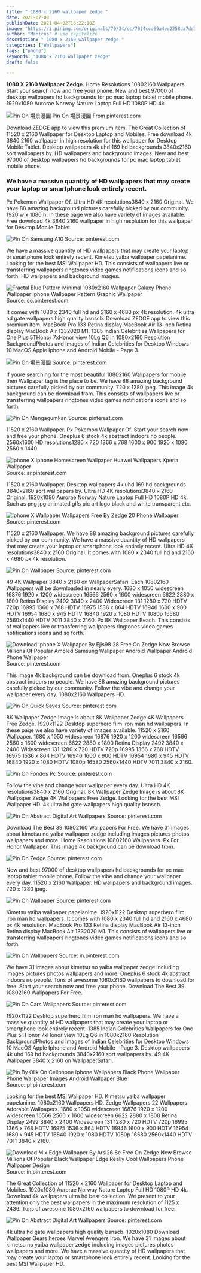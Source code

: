 ```yaml
---
title: " 1080 x 2160 wallpaper zedge "
date: 2021-07-08
publishDate: 2021-04-02T16:22:10Z
image: "https://i.pinimg.com/originals/70/34/cc/7034ccd69a4ee2258da7dd398693e329.jpg"
author: "Manicus" # use capitalize
description: " 1080 x 2160 wallpaper zedge "
categories: ["Wallpapers"]
tags: ["phone"]
keywords: "1080 x 2160 wallpaper zedge"
draft: false

---
```



**1080 X 2160 Wallpaper Zedge**. Home Resolutions 10802160 Wallpapers. Start your search now and free your phone. New and best 97000 of desktop wallpapers hd backgrounds for pc mac laptop tablet mobile phone. 1920x1080 Aurorae Norway Nature Laptop Full HD 1080P HD 4k.

![Pin On 場景漫圖](https://i.pinimg.com/originals/3d/a8/d9/3da8d9d6b6b14feb509dbb95e6cdf386.jpg "Pin On 場景漫圖")
Pin On 場景漫圖 From pinterest.com


Download ZEDGE app to view this premium item. The Great Collection of 11520 x 2160 Wallpaper for Desktop Laptop and Mobiles. Free download 4k 3840 2160 wallpaper in high resolution for this wallpaper for Desktop Mobile Tablet. Desktop wallpapers 4k uhd 169 hd backgrounds 3840x2160 sort wallpapers by. HD wallpapers and background images. New and best 97000 of desktop wallpapers hd backgrounds for pc mac laptop tablet mobile phone.

### We have a massive quantity of HD wallpapers that may create your laptop or smartphone look entirely recent.

Px Pokemon Wallpaper Of. Ultra HD 4K resolutions3840 x 2160 Original. We have 88 amazing background pictures carefully picked by our community. 1920 w x 1080 h. In these page we also have variety of images available. Free download 4k 3840 2160 wallpaper in high resolution for this wallpaper for Desktop Mobile Tablet.


![Pin On Samsung A10](https://i.pinimg.com/736x/88/1c/ca/881cca2e55778929acb51807645a3013.jpg "Pin On Samsung A10")
Source: pinterest.com

We have a massive quantity of HD wallpapers that may create your laptop or smartphone look entirely recent. Kimetsu yaiba wallpaper papelanime. Looking for the best MSI Wallpaper HD. This consists of wallpapers live or transferring wallpapers ringtones video games notifications icons and so forth. HD wallpapers and background images.

![Fractal Blue Pattern Minimal 1080x2160 Wallpaper Galaxy Phone Wallpaper Iphone Wallpaper Pattern Graphic Wallpaper](https://i.pinimg.com/originals/2f/c4/d2/2fc4d2074fbf4ec285c5b91fa6c94e62.jpg "Fractal Blue Pattern Minimal 1080x2160 Wallpaper Galaxy Phone Wallpaper Iphone Wallpaper Pattern Graphic Wallpaper")
Source: co.pinterest.com

It comes with 1080 x 2340 full hd and 2160 x 4680 px 4k resolution. 4k ultra hd gate wallpapers high quality bsnscb. Download ZEDGE app to view this premium item. MacBook Pro 133 Retina display MacBook Air 13-inch Retina display MacBook Air 1332020 M1. 1385 Indian Celebrities Wallpapers for One Plus 5THonor 7xHonor view 10Lg Q6 in 1080x2160 Resolution BackgroundPhotos and Images of Indian Celebrities for Desktop Windows 10 MacOS Apple Iphone and Android Mobile - Page 3.

![Pin On 場景漫圖](https://i.pinimg.com/originals/3d/a8/d9/3da8d9d6b6b14feb509dbb95e6cdf386.jpg "Pin On 場景漫圖")
Source: pinterest.com

If youre searching for the most beautiful 10802160 Wallpapers for mobile then Wallpaper tag is the place to be. We have 88 amazing background pictures carefully picked by our community. 720 x 1280 jpeg. This image 4k background can be download from. This consists of wallpapers live or transferring wallpapers ringtones video games notifications icons and so forth.

![Pin On Mengagumkan](https://i.pinimg.com/originals/24/8a/00/248a00c87d8c56f882e2b4a6b741506d.jpg "Pin On Mengagumkan")
Source: pinterest.com

11520 x 2160 Wallpaper. Px Pokemon Wallpaper Of. Start your search now and free your phone. Oneplus 6 stock 4k abstract indoors no people. 2560x1600 HD resolutions1280 x 720 1366 x 768 1600 x 900 1920 x 1080 2560 x 1440.

![Iphone X Iphone Homescreen Wallpaper Huawei Wallpapers Xperia Wallpaper](https://i.pinimg.com/originals/a8/f5/e1/a8f5e1aeea5e1cfdae046bd1d8c15363.jpg "Iphone X Iphone Homescreen Wallpaper Huawei Wallpapers Xperia Wallpaper")
Source: ar.pinterest.com

11520 x 2160 Wallpaper. Desktop wallpapers 4k uhd 169 hd backgrounds 3840x2160 sort wallpapers by. Ultra HD 4K resolutions3840 x 2160 Original. 1920x1080 Aurorae Norway Nature Laptop Full HD 1080P HD 4k. Such as png jpg animated gifs pic art logo black and white transparent etc.

![Iphone X Wallpaper Wallpapers Free By Zedge 20 Phone Wallpaper](https://i.pinimg.com/474x/c3/c8/3c/c3c83c64838f40bb853ceada51cd9a05.jpg "Iphone X Wallpaper Wallpapers Free By Zedge 20 Phone Wallpaper")
Source: pinterest.com

11520 x 2160 Wallpaper. We have 88 amazing background pictures carefully picked by our community. We have a massive quantity of HD wallpapers that may create your laptop or smartphone look entirely recent. Ultra HD 4K resolutions3840 x 2160 Original. It comes with 1080 x 2340 full hd and 2160 x 4680 px 4k resolution.

![Pin On Wallpaper](https://i.pinimg.com/originals/b6/e4/18/b6e41890aa09ff91e4794ad43bb1db2a.jpg "Pin On Wallpaper")
Source: pinterest.com

49 4K Wallpaper 3840 x 2160 on WallpaperSafari. Each 10802160 Wallpapers will be downloaded in nearly every. 1680 x 1050 widescreen 16876 1920 x 1200 widescreen 16566 2560 x 1600 widescreen 6622 2880 x 1800 Retina Display 2492 3840 x 2400 Widescreen 131 1280 x 720 HDTV 720p 16995 1366 x 768 HDTV 16975 1536 x 864 HDTV 16946 1600 x 900 HDTV 16954 1680 x 945 HDTV 16840 1920 x 1080 HDTV 1080p 16580 2560x1440 HDTV 7011 3840 x 2160. Px 8K Wallpaper Beach. This consists of wallpapers live or transferring wallpapers ringtones video games notifications icons and so forth.

![Download Iphone X Wallpaper By Ejis98 28 Free On Zedge Now Browse Millions Of Popular Amoled Samsung Wallpaper Android Wallpaper Android Phone Wallpaper](https://i.pinimg.com/736x/74/1c/ad/741cad420b16fbcc605eaa6b192fb3a7.jpg "Download Iphone X Wallpaper By Ejis98 28 Free On Zedge Now Browse Millions Of Popular Amoled Samsung Wallpaper Android Wallpaper Android Phone Wallpaper")
Source: pinterest.com

This image 4k background can be download from. Oneplus 6 stock 4k abstract indoors no people. We have 88 amazing background pictures carefully picked by our community. Follow the vibe and change your wallpaper every day. 1080x2160 Wallpapers HD.

![Pin On Quick Saves](https://i.pinimg.com/736x/ed/a9/f0/eda9f0636b7084611ecb5d4608a5dc2e.jpg "Pin On Quick Saves")
Source: pinterest.com

8K Wallpaper Zedge Image is about 8K Wallpaper Zedge 4K Wallpapers Free Zedge. 1920x1122 Desktop superhero film iron man hd wallpapers. In these page we also have variety of images available. 11520 x 2160 Wallpaper. 1680 x 1050 widescreen 16876 1920 x 1200 widescreen 16566 2560 x 1600 widescreen 6622 2880 x 1800 Retina Display 2492 3840 x 2400 Widescreen 131 1280 x 720 HDTV 720p 16995 1366 x 768 HDTV 16975 1536 x 864 HDTV 16946 1600 x 900 HDTV 16954 1680 x 945 HDTV 16840 1920 x 1080 HDTV 1080p 16580 2560x1440 HDTV 7011 3840 x 2160.

![Pin On Fondos Pc](https://i.pinimg.com/originals/6c/34/32/6c3432c85abf27e90062dfbc5dc69d19.jpg "Pin On Fondos Pc")
Source: pinterest.com

Follow the vibe and change your wallpaper every day. Ultra HD 4K resolutions3840 x 2160 Original. 8K Wallpaper Zedge Image is about 8K Wallpaper Zedge 4K Wallpapers Free Zedge. Looking for the best MSI Wallpaper HD. 4k ultra hd gate wallpapers high quality bsnscb.

![Pin On Abstract Digital Art Wallpapers](https://i.pinimg.com/originals/0e/f8/51/0ef85114d5041752f04b0290956ef60a.jpg "Pin On Abstract Digital Art Wallpapers")
Source: pinterest.com

Download The Best 39 10802160 Wallpapers For Free. We have 31 images about kimetsu no yaiba wallpaper zedge including images pictures photos wallpapers and more. Home Resolutions 10802160 Wallpapers. Px For Honor Wallpaper. This image 4k background can be download from.

![Pin On Zedge](https://i.pinimg.com/736x/5e/e3/95/5ee395ca264eb02e76f4969843766ca1.jpg "Pin On Zedge")
Source: pinterest.com

New and best 97000 of desktop wallpapers hd backgrounds for pc mac laptop tablet mobile phone. Follow the vibe and change your wallpaper every day. 11520 x 2160 Wallpaper. HD wallpapers and background images. 720 x 1280 jpeg.

![Pin On Wallpaper](https://i.pinimg.com/originals/17/2e/19/172e19a7c8e564e0abb992c2fc178e10.jpg "Pin On Wallpaper")
Source: pinterest.com

Kimetsu yaiba wallpaper papelanime. 1920x1122 Desktop superhero film iron man hd wallpapers. It comes with 1080 x 2340 full hd and 2160 x 4680 px 4k resolution. MacBook Pro 133 Retina display MacBook Air 13-inch Retina display MacBook Air 1332020 M1. This consists of wallpapers live or transferring wallpapers ringtones video games notifications icons and so forth.

![Pin On Wallpapers](https://i.pinimg.com/736x/b8/23/54/b82354fd7f8b249a474ed711a1767329.jpg "Pin On Wallpapers")
Source: in.pinterest.com

We have 31 images about kimetsu no yaiba wallpaper zedge including images pictures photos wallpapers and more. Oneplus 6 stock 4k abstract indoors no people. Tons of awesome 1080x2160 wallpapers to download for free. Start your search now and free your phone. Download The Best 39 10802160 Wallpapers For Free.

![Pin On Cars Wallpapers](https://i.pinimg.com/originals/58/30/29/5830298930bc12bc6fc76427cf10d29e.png "Pin On Cars Wallpapers")
Source: pinterest.com

1920x1122 Desktop superhero film iron man hd wallpapers. We have a massive quantity of HD wallpapers that may create your laptop or smartphone look entirely recent. 1385 Indian Celebrities Wallpapers for One Plus 5THonor 7xHonor view 10Lg Q6 in 1080x2160 Resolution BackgroundPhotos and Images of Indian Celebrities for Desktop Windows 10 MacOS Apple Iphone and Android Mobile - Page 3. Desktop wallpapers 4k uhd 169 hd backgrounds 3840x2160 sort wallpapers by. 49 4K Wallpaper 3840 x 2160 on WallpaperSafari.

![Pin By Olik On Cellphone Iphone Wallpapers Black Phone Wallpaper Phone Wallpaper Images Android Wallpaper Blue](https://i.pinimg.com/originals/2c/79/52/2c7952a75487363ecb5aa38f67eccde4.jpg "Pin By Olik On Cellphone Iphone Wallpapers Black Phone Wallpaper Phone Wallpaper Images Android Wallpaper Blue")
Source: pl.pinterest.com

Looking for the best MSI Wallpaper HD. Kimetsu yaiba wallpaper papelanime. 1080x2160 Wallpapers HD. Zedge Wallpapers 22 Wallpapers Adorable Wallpapers. 1680 x 1050 widescreen 16876 1920 x 1200 widescreen 16566 2560 x 1600 widescreen 6622 2880 x 1800 Retina Display 2492 3840 x 2400 Widescreen 131 1280 x 720 HDTV 720p 16995 1366 x 768 HDTV 16975 1536 x 864 HDTV 16946 1600 x 900 HDTV 16954 1680 x 945 HDTV 16840 1920 x 1080 HDTV 1080p 16580 2560x1440 HDTV 7011 3840 x 2160.

![Download Mix Edge Wallpaper By Arsi26 8e Free On Zedge Now Browse Millions Of Popular Black Wallpaper Edge Really Cool Wallpapers Phone Wallpaper Design](https://i.pinimg.com/736x/f2/46/f8/f246f88dc73e00c1edfcc07b5962c35e.jpg "Download Mix Edge Wallpaper By Arsi26 8e Free On Zedge Now Browse Millions Of Popular Black Wallpaper Edge Really Cool Wallpapers Phone Wallpaper Design")
Source: in.pinterest.com

The Great Collection of 11520 x 2160 Wallpaper for Desktop Laptop and Mobiles. 1920x1080 Aurorae Norway Nature Laptop Full HD 1080P HD 4k. Download 4k wallpapers ultra hd best collection. We present to your attention only the best wallpapers in the maximum resolution of 1125 x 2436. Tons of awesome 1080x2160 wallpapers to download for free.

![Pin On Abstract Digital Art Wallpapers](https://i.pinimg.com/originals/70/34/cc/7034ccd69a4ee2258da7dd398693e329.jpg "Pin On Abstract Digital Art Wallpapers")
Source: pinterest.com

4k ultra hd gate wallpapers high quality bsnscb. 1920x1080 Download Wallpaper Gears heroes Marvel Avengers Iron. We have 31 images about kimetsu no yaiba wallpaper zedge including images pictures photos wallpapers and more. We have a massive quantity of HD wallpapers that may create your laptop or smartphone look entirely recent. Looking for the best MSI Wallpaper HD.


